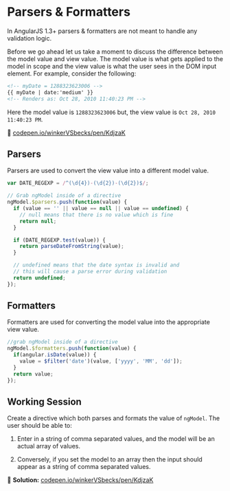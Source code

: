 # Parsers & Formatters

In AngularJS 1.3+ parsers & formatters are not meant to handle any validation logic.

Before we go ahead let us take a moment to discuss the difference between the model value and view value. The model value is what gets applied to the model in scope and the view value is what the user sees in the DOM input element. For example, consider the following:

```html
<!-- myDate = 1288323623006 -->
{{ myDate | date:'medium' }}
<!-- Renders as: Oct 28, 2010 11:40:23 PM -->
```

Here the model value is `1288323623006` but, the view value is `Oct 28, 2010 11:40:23 PM`.

🔗 [codepen.io/winkerVSbecks/pen/KdjzaK](http://codepen.io/winkerVSbecks/pen/KdjzaK?editors=001)


## Parsers

Parsers are used to convert the view value into a different model value.

```js
var DATE_REGEXP = /^(\d{4})-(\d{2})-(\d{2})$/;

// Grab ngModel inside of a directive
ngModel.$parsers.push(function(value) {
  if (value == '' || value == null || value == undefined) {
    // null means that there is no value which is fine
    return null;
  }

  if (DATE_REGEXP.test(value)) {
    return parseDateFromString(value);
  }

  // undefined means that the date syntax is invalid and
  // this will cause a parse error during validation
  return undefined;
});
```


## Formatters

Formatters are used for converting the model value into the appropriate view value.

```js
//grab ngModel inside of a directive
ngModel.$formatters.push(function(value) {
  if(angular.isDate(value)) {
    value = $filter('date')(value, ['yyyy', 'MM', 'dd']);
  }
  return value;
});
```


## Working Session

Create a directive which both parses and formats the value of `ngModel`. The user should be able to:

1. Enter in a string of comma separated values, and the model will be an actual array of values.

2. Conversely, if you set the model to an array then the input should appear as a string of comma separated values.

🔗 **Solution:** [codepen.io/winkerVSbecks/pen/KdjzaK](http://codepen.io/winkerVSbecks/pen/KdjzaK?editors=001)